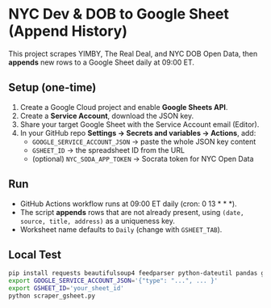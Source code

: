 # NYC Dev & DOB to Google Sheet (Append History)
This project scrapes YIMBY, The Real Deal, and NYC DOB Open Data, then **appends** new rows to a Google Sheet daily at 09:00 ET.

## Setup (one-time)
1. Create a Google Cloud project and enable **Google Sheets API**.
2. Create a **Service Account**, download the JSON key.
3. Share your target Google Sheet with the Service Account email (Editor).
4. In your GitHub repo **Settings → Secrets and variables → Actions**, add:
   - `GOOGLE_SERVICE_ACCOUNT_JSON` → paste the whole JSON key content
   - `GSHEET_ID` → the spreadsheet ID from the URL
   - (optional) `NYC_SODA_APP_TOKEN` → Socrata token for NYC Open Data

## Run
- GitHub Actions workflow runs at 09:00 ET daily (cron: 0 13 * * *).
- The script **appends** rows that are not already present, using
  `(date, source, title, address)` as a uniqueness key.
- Worksheet name defaults to `Daily` (change with `GSHEET_TAB`).

## Local Test
```bash
pip install requests beautifulsoup4 feedparser python-dateutil pandas gspread google-auth
export GOOGLE_SERVICE_ACCOUNT_JSON='{"type": "...", ... }'
export GSHEET_ID='your_sheet_id'
python scraper_gsheet.py
```
